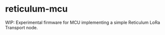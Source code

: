 # reticulum-mcu
WIP: Experimental firmware for MCU implementing a simple Reticulum LoRa Transport node.
